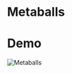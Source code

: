 # Metaballs

# Demo
![Metaballs](https://user-images.githubusercontent.com/67017303/217827713-7f90e476-fa7e-4057-b141-2f01bbbc2fe0.gif)
